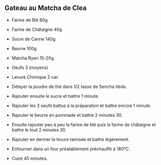 ## Gateau au Matcha de Clea

* Farine de Blé 80g
* Farine de Châtaigne 40g
* Sucre de Canne 140g
* Beurre 100g
* Matcha Ryori 15-20g
* Oeufs 3 (moyens)
* Levure Chimique 2 cac

* Délayer la poudre de thé dans 1/2 tasse de Sencha tiède.
* Rajouter ensuite le sucre et battre 1 minute.
* Rajouter les 3 oeufs battus à la préparation et battre encore 1 minute.
* Rajouter le beurre en pommade et battre 2 minutes 30.
* Ensuite rajouter peu à peu la farine de blé puis la farine de châtaigne et battre le tout 2 minutes 30.
* Rajouter en dernier la levure tamisée et battre légèrement.
* Enfourner dans un four préalablement préchauffé à 180°C.
* Cuire 45 minutes.
